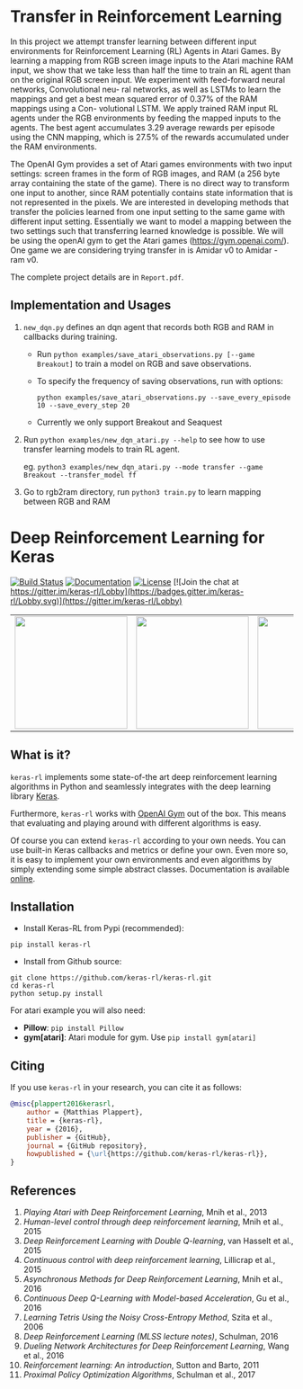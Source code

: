# Transfer in Reinforcement Learning

In this project we attempt transfer learning between different input environments for Reinforcement Learning (RL) Agents in Atari Games. By learning a mapping from RGB screen image inputs to the Atari machine RAM input, we show that we take less than half the time to train an RL agent than on the original RGB screen input. We experiment with feed-forward neural networks, Convolutional neu- ral networks, as well as LSTMs to learn the mappings and get a best mean squared error of 0.37% of the RAM mappings using a Con- volutional LSTM. We apply trained RAM input RL agents under the RGB environments by feeding the mapped inputs to the agents. The best agent accumulates 3.29 average rewards per episode using the CNN mapping, which is 27.5% of the rewards accumulated under the RAM environments.

The OpenAI Gym provides a set of Atari games environments with two input settings: screen frames in the form of RGB images, and RAM (a 256 byte array containing the state of the game). 
There is no direct way to transform one input to another, since RAM potentially contains state information that is not 
represented in the pixels. We are interested in developing methods that transfer the policies learned 
from one input setting to the same game with different input setting. 
Essentially we want to model a mapping between the two settings such that transferring learned knowledge is possible. 
We will be using the openAI gym to get the Atari games (https://gym.openai.com/). One game we are considering trying transfer in is Amidar v0 to Amidar - ram v0.

The complete project details are in `Report.pdf`. 

## Implementation and Usages

1. `new_dqn.py` defines an dqn agent that records both RGB and RAM in callbacks during training.

    - Run `python examples/save_atari_observations.py [--game Breakout]` to train a model on RGB and save observations.
    
    - To specify the frequency of saving observations, run with options:
    
        `python examples/save_atari_observations.py --save_every_episode 10 --save_every_step 20`
        
    - Currently we only support Breakout and Seaquest
 
 2. Run `python examples/new_dqn_atari.py --help` to see how to use transfer learning models to train RL agent.
    
    eg. `python3 examples/new_dqn_atari.py --mode transfer --game Breakout --transfer_model ff`
 
 3. Go to rgb2ram directory, run `python3 train.py` to learn mapping between RGB and RAM
    
# Deep Reinforcement Learning for Keras

[![Build Status](https://api.travis-ci.org/keras-rl/keras-rl.svg?branch=master)](https://travis-ci.org/keras-rl/keras-rl)
[![Documentation](https://readthedocs.org/projects/keras-rl/badge/)](http://keras-rl.readthedocs.io/)
[![License](https://img.shields.io/github/license/mashape/apistatus.svg?maxAge=2592000)](https://github.com/keras-rl/keras-rl/blob/master/LICENSE)
[![Join the chat at https://gitter.im/keras-rl/Lobby](https://badges.gitter.im/keras-rl/Lobby.svg)](https://gitter.im/keras-rl/Lobby)

<table>
  <tr>
    <td><img src="/assets/breakout.gif?raw=true" width="200"></td>
    <td><img src="/assets/cartpole.gif?raw=true" width="200"></td>
    <td><img src="/assets/pendulum.gif?raw=true" width="200"></td>
  </tr>
</table>

## What is it?

`keras-rl` implements some state-of-the art deep reinforcement learning algorithms in Python and seamlessly integrates with the deep learning library [Keras](http://keras.io).

Furthermore, `keras-rl` works with [OpenAI Gym](https://gym.openai.com/) out of the box. This means that evaluating and playing around with different algorithms is easy.

Of course you can extend `keras-rl` according to your own needs. You can use built-in Keras callbacks and metrics or define your own.
Even more so, it is easy to implement your own environments and even algorithms by simply extending some simple abstract classes. Documentation is available [online](http://keras-rl.readthedocs.org).


## Installation

- Install Keras-RL from Pypi (recommended):

```
pip install keras-rl
```

- Install from Github source:

```
git clone https://github.com/keras-rl/keras-rl.git
cd keras-rl
python setup.py install
```

For atari example you will also need:

- **Pillow**: `pip install Pillow`
- **gym[atari]**: Atari module for gym. Use `pip install gym[atari]`


## Citing

If you use `keras-rl` in your research, you can cite it as follows:

```bibtex
@misc{plappert2016kerasrl,
    author = {Matthias Plappert},
    title = {keras-rl},
    year = {2016},
    publisher = {GitHub},
    journal = {GitHub repository},
    howpublished = {\url{https://github.com/keras-rl/keras-rl}},
}
```

## References

1. _Playing Atari with Deep Reinforcement Learning_, Mnih et al., 2013
2. _Human-level control through deep reinforcement learning_, Mnih et al., 2015
3. _Deep Reinforcement Learning with Double Q-learning_, van Hasselt et al., 2015
4. _Continuous control with deep reinforcement learning_, Lillicrap et al., 2015
5. _Asynchronous Methods for Deep Reinforcement Learning_, Mnih et al., 2016
6. _Continuous Deep Q-Learning with Model-based Acceleration_, Gu et al., 2016
7. _Learning Tetris Using the Noisy Cross-Entropy Method_, Szita et al., 2006
8. _Deep Reinforcement Learning (MLSS lecture notes)_, Schulman, 2016
9. _Dueling Network Architectures for Deep Reinforcement Learning_, Wang et al., 2016
10. _Reinforcement learning: An introduction_, Sutton and Barto, 2011
11. _Proximal Policy Optimization Algorithms_, Schulman et al., 2017
